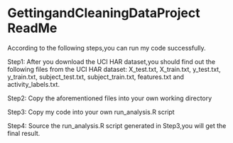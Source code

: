 GettingandCleaningDataProject ReadMe
=============================
According to the following steps,you can run my code successfully.

Step1: After you download the UCI HAR dataset,you should find out the following files from the UCI HAR dataset: 
       X_test.txt, X_train.txt, y_test.txt, y_train.txt, subject_test.txt, subject_train.txt, features.txt and
       activity_labels.txt.
       
Step2: Copy the aforementioned files into your own working directory

Step3: Copy my code into your own  run_analysis.R script

Step4: Source the run_analysis.R script generated in Step3,you will get the final result.
